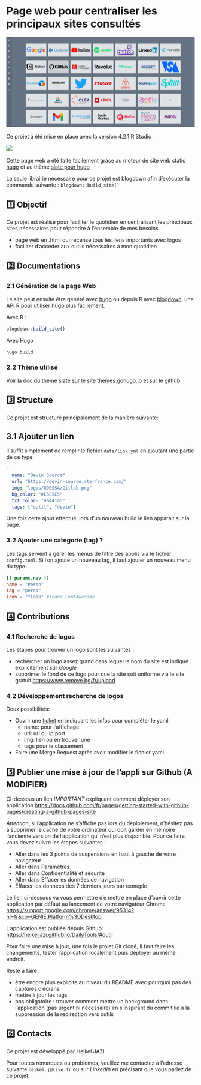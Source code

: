 
# Page web pour centraliser les principaux sites consultés

![exemple](readme-img.png)

Ce projet a été mise en place avec la version 4.2.1 R Studio

![](https://img.shields.io/badge/R-4.2.1-blue)

Cette page web a été faite facilement gràce au moteur de site web static
[hugo](https://gohugo.io/) et au thème [slate pour
hugo](https://themes.gohugo.io/slate)

La seule librairie nécessaire pour ce projet est blogdown afin
d’exécuter la commande suivante : `blogdown::build_site()`

## :one: Objectif

Ce projet est réalisé pour faciliter le quotidien en centralisant les
principaux sites nécessaires pour répondre à l’ensemble de mes besoins.

- page web en .html qui recense tous les liens importants avec logos
- faciliter d’accéder aux outils nécessaires à mon quotidien

## :two: Documentations

### 2.1 Génération de la page Web

Le site peut ensuite être généré avec
[hugo](https://gohugo.io/overview/introduction/) ou depuis R avec
[blogdown](https://github.com/rstudio/blogdown), une API R pour utiliser
hugo plus facilement.

Avec R :

``` r
blogdown::build_site()
```

Avec Hugo

``` bash
hugo build
```

### 2.2 Thème utilisé

Voir la doc du theme slate sur [le site
themes.gohugo.io](https://themes.gohugo.io/slate) et sur le
[github](https://github.com/gesquive/slate)

## :three: Structure

Ce projet est structuré principalement de la manière suivante:

## 3.1 Ajouter un lien

Il suffit simplement de remplir le fichier `data/link.yml` en ajoutant
une partie de ce type:

``` yaml
-
  name: "Devin Source"
  url: "https://devin-source.rte-france.com/"
  img: "logos/ODESSA/Gitlab.png"
  bg_color: "#E5E5E5"
  txt_color: "#6441a5"
  tags: ["outil", "devin"]
```

Une fois cette ajout effectué, lors d’un nouveau build le lien apparait
sur la page.

### 3.2 Ajouter une catégorie (tag) ?

Les tags servent à gérer les menus de filtre des applis via le fichier
`config.toml`. Si l’on ajoute un nouveau tag, il faut ajouter un nouveau
menu du type

``` toml
[[ params.nav ]]
name = "Perso"
tag = "perso"
icon = "flask" #icone FontAwesome
```

## :four: Contributions

### 4.1 Recherche de logos

Les étapes pour trouver un logo sont les suivantes :

- rechercher un logo assez grand dans lequel le nom du site est indiqué
  explicitement sur *Google*
- supprimer le fond de ce logo pour que la site soit uniforme via le
  site gratuit <https://www.remove.bg/fr/upload>

### 4.2 Développement recherche de logos

Deux possibilités:

- Ouvrir une [ticket]() en indiquant les infos pour compléter le yaml
  - name: pour l’affichage
  - url: url ou ip:port
  - img: lien où en trouver une
  - tags pour le classement
- Faire une Merge Request après avoir modifier le fichier yaml

## :five: Publier une mise à jour de l’appli sur Github (A MODIFIER)

Ci-dessous un lien *IMPORTANT* expliquant comment déployer son
application
<https://docs.github.com/fr/pages/getting-started-with-github-pages/creating-a-github-pages-site>

*Attention*, si l’application ne s’affiche pas lors du déploiement,
n’hésitez pas à supprimer le cache de votre ordinateur qui doit garder
en mémoire l’ancienne version de l’application qui n’est plus
disponible. Pour ce faire, vous devez suivre les étapes suivantes :

- Aller dans les 3 points de suspensions en haut à gauche de votre
  navigateur
- Aller dans Paramètres
- Aller dans Confidentialité et sécurité
- Aller dans Effacer es données de navigation
- Effacer les données des 7 derniers jours par exmeple

Le lien ci-dessous va vous permettre d’e mettre en place d’ouvrir cette
application par défaut au lancement de votre navigateur Chrome
<https://support.google.com/chrome/answer/95314?hl=fr&co=GENIE.Platform%3DDesktop>

L’application est publiée depuis Github:
<https://heikeljazi.github.io/DailyTools/#outil>

Pour faire une mise à jour, une fois le projet Git cloné, il faut faire
les changements, tester l’application localement puis déployer au même
endroit.

Reste à faire :

- être encore plus explicite au niveau du README avec pourquoi pas des
  captures d’écrans
- mettre à jour les tags
- pas obligatoire : trouver comment mettre un background dans
  l’application (pas urgent ni nécessaire) en s’inspirant du commit lié
  à la suppression de la redirection vers outils

## :six: Contacts

Ce projet est développé par Heikel JAZI

Pour toutes remarques ou problèmes, veuillez me contactez à l’adresse
suivante `heikel.j@live.fr` ou sur *LinkedIn* en précisant que vous
parlez de ce projet.
